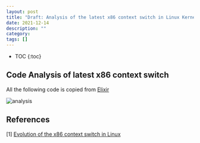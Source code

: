 ```yaml
---
layout: post
title: "Draft: Analysis of the latest x86 context switch in Linux Kernel"
date: 2021-12-14
description: ""
category: 
tags: []
---
```

* TOC
{:toc}

## Code Analysis of latest x86 context switch

All the following code is copied from [Elixir](https://elixir.bootlin.com/linux/v5.15.7/source)

![analysis]({{site.url}}/images/analysis_of_context_switch.jpg)


## References

[1] [Evolution of the x86 context switch in Linux](https://www.maizure.org/projects/evolution_x86_context_switch_linux/)
